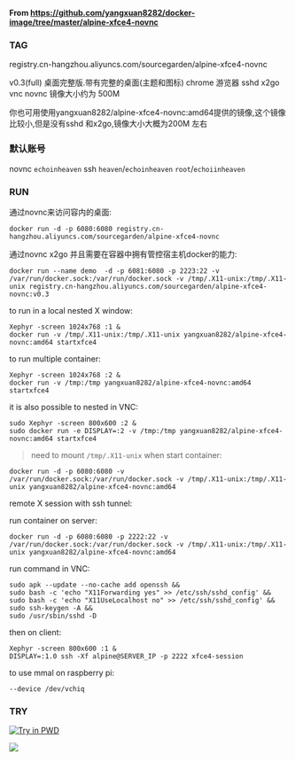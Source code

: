 **From https://github.com/yangxuan8282/docker-image/tree/master/alpine-xfce4-novnc**

### TAG

registry.cn-hangzhou.aliyuncs.com/sourcegarden/alpine-xfce4-novnc

v0.3(full)   桌面完整版.带有完整的桌面(主题和图标)  chrome 游览器  sshd   x2go   vnc  novnc      镜像大小约为 500M


你也可用使用yangxuan8282/alpine-xfce4-novnc:amd64提供的镜像,这个镜像比较小,但是没有sshd 和x2go,镜像大小大概为200M 左右

### 默认账号
novnc  `echoinheaven`
ssh    `heaven`/`echoinheaven`  `root`/`echoiinheaven`

### RUN

通过novnc来访问容内的桌面:

```
docker run -d -p 6080:6080 registry.cn-hangzhou.aliyuncs.com/sourcegarden/alpine-xfce4-novnc
```

通过novnc  x2go 并且需要在容器中拥有管控宿主机docker的能力:
```
docker run --name demo  -d -p 6081:6080 -p 2223:22 -v /var/run/docker.sock:/var/run/docker.sock -v /tmp/.X11-unix:/tmp/.X11-unix registry.cn-hangzhou.aliyuncs.com/sourcegarden/alpine-xfce4-novnc:v0.3
```

to run in a local nested X window:

```
Xephyr -screen 1024x768 :1 &
docker run -v /tmp/.X11-unix:/tmp/.X11-unix yangxuan8282/alpine-xfce4-novnc:amd64 startxfce4
```

to run multiple container:

```
Xephyr -screen 1024x768 :2 &
docker run -v /tmp:/tmp yangxuan8282/alpine-xfce4-novnc:amd64 startxfce4
```

it is also possible to nested in VNC:

```
sudo Xephyr -screen 800x600 :2 &
sudo docker run -e DISPLAY=:2 -v /tmp:/tmp yangxuan8282/alpine-xfce4-novnc:amd64 startxfce4
```

> need to mount `/tmp/.X11-unix` when start container:

```
docker run -d -p 6080:6080 -v /var/run/docker.sock:/var/run/docker.sock -v /tmp/.X11-unix:/tmp/.X11-unix yangxuan8282/alpine-xfce4-novnc:amd64
```

remote X session with ssh tunnel:

run container on server:

```
docker run -d -p 6080:6080 -p 2222:22 -v /var/run/docker.sock:/var/run/docker.sock -v /tmp/.X11-unix:/tmp/.X11-unix yangxuan8282/alpine-xfce4-novnc:amd64
```

run command in VNC:

```
sudo apk --update --no-cache add openssh &&
sudo bash -c 'echo "X11Forwarding yes" >> /etc/ssh/sshd_config' &&
sudo bash -c 'echo "X11UseLocalhost no" >> /etc/ssh/sshd_config' &&
sudo ssh-keygen -A &&
sudo /usr/sbin/sshd -D
```

then on client:

```
Xephyr -screen 800x600 :1 &
DISPLAY=:1.0 ssh -Xf alpine@SERVER_IP -p 2222 xfce4-session
```

to use mmal on raspberry pi:

```
--device /dev/vchiq
```

### TRY

[![Try in PWD](https://github.com/play-with-docker/stacks/raw/cff22438cb4195ace27f9b15784bbb497047afa7/assets/images/button.png)](http://play-with-docker.com?stack=https://raw.githubusercontent.com/yangxuan8282/docker-image/master/alpine-xfce4-novnc/stack.yml)

![](https://github.com/yangxuan8282/docker-image/raw/master/alpine-xfce4-novnc/chrome_2018-09-23_07-55-15.png)
